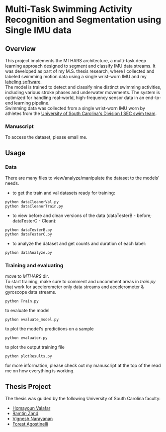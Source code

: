# Multi-Task Swimming Activity Recognition and Segmentation using Single IMU data

## Overview
This project implements the MTHARS architecture, a multi-task deep learning approach designed to segment and classify IMU data streams. It was developed as part of my M.S. thesis research, where I collected and labeled swimming motion data using a single wrist-worn IMU and my [labeling software](https://github.com/markshperkin/LabelingSoftware).    
The model is trained to detect and classify nine distinct swimming activities, including various stroke phases and underwater movements. The system is optimized for handling real-world, high-frequency sensor data in an end-to-end learning pipeline.     
Swimming data was collected from a single wrist-worn IMU worn by athletes from the [University of South Carolina's Division I SEC swim team](https://gamecocksonline.com/sports/swimming/).       
### Manuscript    

To access the dataset, please email me.  

## Usage

### Data
There are many files to view/analyze/manipulate the dataset to the models' needs.

 - to get the train and val datasets ready for training:
```
python dataCleanerVal.py
python dataCleanerTrain.py
```
 - to view before and clean versions of the data (dataTesterB - before; dataTesterC - Clean):
```
python dataTesterB.py
python dataTesterC.py
```
 - to analyze the dataset and get counts and duration of each label:
```bash
python dataAnalyze.py
```

### Training and evaluating
move to *MTHARS* dir.    
To start training, make sure to comment and uncomment areas in *train.py* that work for accelerometer only data streams and accelerometer & gyroscope data streams.     
```
python Train.py
```
to evaluate the model
```
python evaluate_model.py
```
to plot the model's predictions on a sample
```
python evaluator.py
```
to plot the output training file
```
python plotResults.py
```

for more information, please check out my manuscript at the top of the read me on how everything is working.

## Thesis Project
The thesis was guided by the following University of South Carolina faculty:  
 - [Homayoun Valafar](https://www.sc.edu/study/colleges_schools/engineering_and_computing/faculty-staff/homayounvalafar.php)
 - [Ramtin Zand](https://www.sc.edu/study/colleges_schools/engineering_and_computing/faculty-staff/zand.php)
 - [Vignesh Narayanan](https://sc.edu/study/colleges_schools/engineering_and_computing/faculty-staff/narayanan_vignesh.php)
 - [Forest Agostinelli](https://www.sc.edu/study/colleges_schools/engineering_and_computing/faculty-staff/forest_agostinelli.php)


